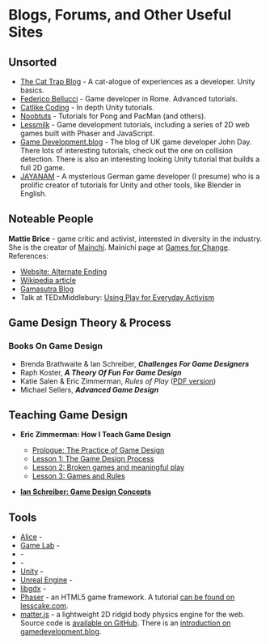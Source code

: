 # Blogs, Forums, and Other Useful Sites

## Unsorted

* [The Cat Trap Blog](https://cattrapstudios.com/blog/) - A cat-alogue of experiences as a developer. Unity basics.
* [Federico Bellucci](https://www.febucci.com) - Game developer in Rome. Advanced tutorials.
* [Catlike Coding](https://catlikecoding.com) - In depth Unity tutorials.
* [Noobtuts](https://noobtuts.com) - Tutorials for Pong and PacMan (and others).
* [Lessmilk](http://www.lessmilk.com) - Game development tutorials, including a series of 2D web games built with Phaser and JavaScript.
* [Game Development.blog](https://www.gamedevelopment.blog) - The blog of UK game developer John Day. There lots of interesting tutorials, check out the one on collision detection. There is also an interesting looking Unity tutorial that builds a full 2D game.
* [JAYANAM](http://jayanam.com) - A mysterious German game developer (I presume) who is a prolific creator of tutorials for Unity and other tools, like Blender in English.

## Noteable People

**Mattie Brice** - game critic and activist, interested in diversity in the industry. She is the creator of [Mainchi](http://www.mattiebrice.com/mainichi/). Mainichi page at [Games for Change](http://www.gamesforchange.org/game/mainichi/). References:
* [Website: Alternate Ending](http://www.mattiebrice.com)
* [Wikipedia article](https://en.wikipedia.org/wiki/Mattie_Brice)
* [Gamasutra Blog](https://www.gamasutra.com/blogs/MattieBrice/900793/)
* Talk at TEDxMiddlebury: [Using Play for Everyday Activism](https://youtu.be/tS4RvkiloHE)

## Game Design Theory & Process

### Books On Game Design

* Brenda Brathwaite & Ian Schreiber, ***Challenges For Game Designers***
* Raph Koster, ***A Theory Of Fun For Game Design***
* Katie Salen & Eric Zimmerman, *Rules of Play* ([PDF version](https://gamifique.files.wordpress.com/2011/11/1-rules-of-play-game-design-fundamentals.pdf))
* Michael Sellers, ***Advanced Game Design***

## Teaching Game Design

* **Eric Zimmerman: How I Teach Game Design**
  - [Prologue: The Practice of Game Design](https://www.gamasutra.com/blogs/EricZimmerman/20130916/200310/How_I_Teach_Game_Design_prologue.php)
  - [Lesson 1: The Game Design Process](https://www.gamasutra.com/blogs/EricZimmerman/20131019/202710/How_I_Teach_Game_Design_Lesson_1_The_Game_Design_Process.php)
  - [Lesson 2: Broken games and meaningful play](https://www.gamasutra.com/blogs/EricZimmerman/20140811/223107/How_I_Teach_Game_Design_Lesson_2_Broken_games_and_meaningful_play.php)
  - [Lesson 3: Games and Rules](https://www.gamasutra.com/blogs/EricZimmerman/20140826/224202/How_I_Teach_game_Design_Lesson_3_Games_and_Rules_.php)
  
* [**Ian Schreiber: Game Design Concepts**](https://gamedesignconcepts.wordpress.com)

## Tools

* [Alice]() - 
* [Game Lab]() - 
* []() - 
* []() - 
* [Unity]() - 
* [Unreal Engine]() - 
* [libgdx]() - 
* [Phaser](https://phaser.io) - an HTML5 game framework. A tutorial [can be found on lesscake.com](https://www.lesscake.com/phaser-game-tutorial).
* [matter.js](http://brm.io/matter-js/) - a lightweight 2D ridgid body physics engine for the web. Source code is [available on GitHub](https://github.com/liabru/matter-js). There is an [introduction on gamedevelopment.blog](https://www.gamedevelopment.blog/matter-js-basics-developing-games/).
